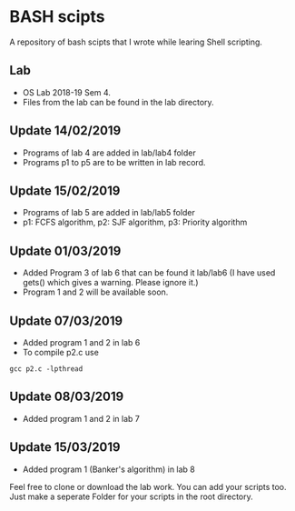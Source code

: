 # BASH scipts

A repository of bash scipts that I wrote while learing Shell scripting.

## Lab
 * OS Lab 2018-19 Sem 4.
 * Files from the lab can be found in the lab directory.

## Update 14/02/2019
 * Programs of lab 4 are added in lab/lab4 folder
 * Programs p1 to p5 are to be written in lab record.

## Update 15/02/2019
 * Programs of lab 5 are added in lab/lab5 folder
 * p1: FCFS algorithm, p2: SJF algorithm, p3: Priority algorithm

## Update 01/03/2019
 * Added Program 3 of lab 6 that can be found it lab/lab6 (I have used gets() which gives a warning. Please ignore it.)
 * Program 1 and 2 will be available soon. 

## Update 07/03/2019
 * Added program 1 and 2 in lab 6
 * To compile p2.c use
 ```
 gcc p2.c -lpthread
 ```

## Update 08/03/2019
 * Added program 1 and 2 in lab 7

## Update 15/03/2019
 * Added program 1 (Banker's algorithm) in lab 8


Feel free to clone or download the lab work.
You can add your scripts too. Just make a seperate Folder for your scripts in the root directory.

